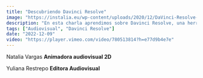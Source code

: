 ```yaml
---
title: "Descubriendo Davinci Resolve"
image: "https://instalia.eu/wp-content/uploads/2020/12/DaVinci-Resolve-Studio-2-1.jpg"
description: "En esta charla aprendimos sobre Davinci Resolve, una herramienta de edición de video muy potente y fácil de usar."
tags: ["Audiovisual", "Davinci Resolve"]
date: "2022-12-09"
video: "https://player.vimeo.com/video/780513814?h=e77d9b4e7e"
---
```



Natalia Vargas
**Animadora audiovisual 2D**

Yuliana Restrepo
**Editora Audiovisual**